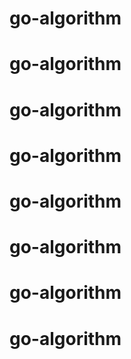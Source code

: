 # go-algorithm
# go-algorithm
# go-algorithm
# go-algorithm
# go-algorithm
# go-algorithm
# go-algorithm
# go-algorithm

